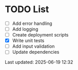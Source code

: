 # TODO List

- [ ] Add error handling
- [ ] Add logging
- [ ] Create deployment scripts
- [x] Write unit tests
- [ ] Add input validation
- [ ] Update dependencies

Last updated: 2025-06-19 12:32
